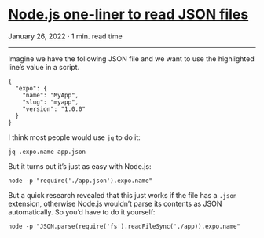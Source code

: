# [Node.js one-liner to read JSON files](https://phelipetls.github.io/posts/nodejs-one-liner-to-read-json-files/)

January 26, 2022 · 1 min. read time

---

<p>Imagine we have the following JSON file and we want to use the highlighted
line&rsquo;s value in a script.</p>
<div class="highlight"><pre tabindex="0" class="chroma"><code class="language-json" data-lang="json"><span class="p">{</span>
  <span class="nt">&#34;expo&#34;</span><span class="p">:</span> <span class="p">{</span>
<span class="hl">    <span class="nt">&#34;name&#34;</span><span class="p">:</span> <span class="s2">&#34;MyApp&#34;</span><span class="p">,</span>
</span>    <span class="nt">&#34;slug&#34;</span><span class="p">:</span> <span class="s2">&#34;myapp&#34;</span><span class="p">,</span>
    <span class="nt">&#34;version&#34;</span><span class="p">:</span> <span class="s2">&#34;1.0.0&#34;</span>
  <span class="p">}</span>
<span class="p">}</span>
</code></pre></div><p>I think most people would use <code>jq</code> to do it:</p>
<div class="highlight"><pre tabindex="0" class="chroma"><code class="language-sh" data-lang="sh">jq .expo.name app.json
</code></pre></div><p>But it turns out it&rsquo;s just as easy with Node.js:</p>
<div class="highlight"><pre tabindex="0" class="chroma"><code class="language-sh" data-lang="sh">node -p <span class="s2">&#34;require(&#39;./app.json&#39;).expo.name&#34;</span>
</code></pre></div><p>But a quick research revealed that this just works if the file has a <code>.json</code>
extension, otherwise Node.js wouldn&rsquo;t parse its contents as JSON automatically.
So you&rsquo;d have to do it yourself:</p>
<div class="highlight"><pre tabindex="0" class="chroma"><code class="language-sh" data-lang="sh">node -p <span class="s2">&#34;JSON.parse(require(&#39;fs&#39;).readFileSync(&#39;./app)).expo.name&#34;</span>
</code></pre></div>
